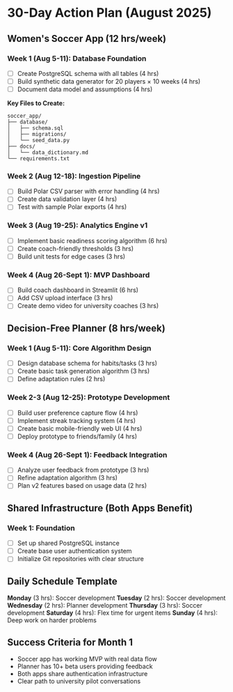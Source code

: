 # 30-Day Action Plan (August 2025)

## Women's Soccer App (12 hrs/week)

### Week 1 (Aug 5-11): Database Foundation
- [ ] Create PostgreSQL schema with all tables (4 hrs)
- [ ] Build synthetic data generator for 20 players × 10 weeks (4 hrs)
- [ ] Document data model and assumptions (4 hrs)

**Key Files to Create:**
```
soccer_app/
├── database/
│   ├── schema.sql
│   ├── migrations/
│   └── seed_data.py
├── docs/
│   └── data_dictionary.md
└── requirements.txt
```

### Week 2 (Aug 12-18): Ingestion Pipeline
- [ ] Build Polar CSV parser with error handling (4 hrs)
- [ ] Create data validation layer (4 hrs)
- [ ] Test with sample Polar exports (4 hrs)

### Week 3 (Aug 19-25): Analytics Engine v1
- [ ] Implement basic readiness scoring algorithm (6 hrs)
- [ ] Create coach-friendly thresholds (3 hrs)
- [ ] Build unit tests for edge cases (3 hrs)

### Week 4 (Aug 26-Sept 1): MVP Dashboard
- [ ] Build coach dashboard in Streamlit (6 hrs)
- [ ] Add CSV upload interface (3 hrs)
- [ ] Create demo video for university coaches (3 hrs)

## Decision-Free Planner (8 hrs/week)

### Week 1 (Aug 5-11): Core Algorithm Design
- [ ] Design database schema for habits/tasks (3 hrs)
- [ ] Create basic task generation algorithm (3 hrs)
- [ ] Define adaptation rules (2 hrs)

### Week 2-3 (Aug 12-25): Prototype Development
- [ ] Build user preference capture flow (4 hrs)
- [ ] Implement streak tracking system (4 hrs)
- [ ] Create basic mobile-friendly web UI (4 hrs)
- [ ] Deploy prototype to friends/family (4 hrs)

### Week 4 (Aug 26-Sept 1): Feedback Integration
- [ ] Analyze user feedback from prototype (3 hrs)
- [ ] Refine adaptation algorithm (3 hrs)
- [ ] Plan v2 features based on usage data (2 hrs)

## Shared Infrastructure (Both Apps Benefit)

### Week 1: Foundation
- [ ] Set up shared PostgreSQL instance
- [ ] Create base user authentication system
- [ ] Initialize Git repositories with clear structure

## Daily Schedule Template

**Monday** (3 hrs): Soccer development
**Tuesday** (2 hrs): Soccer development  
**Wednesday** (2 hrs): Planner development
**Thursday** (3 hrs): Soccer development
**Saturday** (4 hrs): Flex time for urgent items
**Sunday** (4 hrs): Deep work on harder problems

## Success Criteria for Month 1

- Soccer app has working MVP with real data flow
- Planner has 10+ beta users providing feedback
- Both apps share authentication infrastructure
- Clear path to university pilot conversations